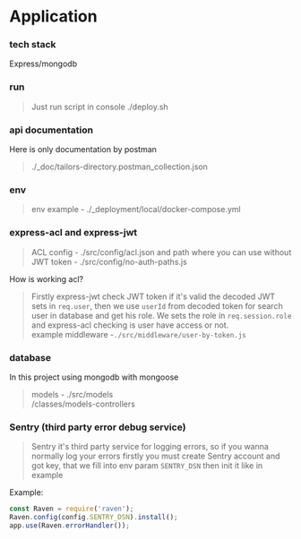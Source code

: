 # Application

### tech stack

Express/mongodb

### run

> Just run script in console ./deploy.sh

### api documentation

Here is only documentation by postman

> ./\_doc/tailors-directory.postman_collection.json

### env

> env example - ./\_deployment/local/docker-compose.yml

### express-acl and express-jwt

> ACL config - ./src/config/acl.json
> and path where you can use without JWT token - ./src/config/no-auth-paths.js

How is working acl?

> Firstly express-jwt check JWT token if it's valid the decoded JWT sets in `req.user`, then we use `userId` from decoded token for search user in database and get his role. We sets the role in
> `req.session.role` and express-acl checking is user have access or not.  
> example middleware -`./src/middleware/user-by-token.js`

### database

In this project using mongodb with mongoose

> models - ./src/models  
> /classes/models-controllers

### Sentry (third party error debug service)

> Sentry it's third party service for logging errors, so if you wanna normally
> log your errors firstly you must create Sentry account and got key, that we fill into env param `SENTRY_DSN` then init it like in example

Example:

```js
const Raven = require('raven');
Raven.config(config.SENTRY_DSN).install();
app.use(Raven.errorHandler());
```

